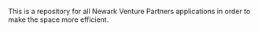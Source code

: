This is a repository for all Newark Venture Partners applications in order to make the space more efficient.
